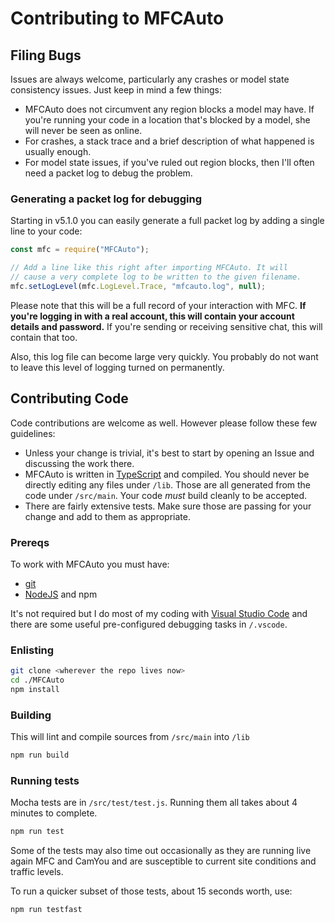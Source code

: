 # Contributing to MFCAuto

## Filing Bugs
Issues are always welcome, particularly any crashes or model state consistency issues. Just keep in mind a few things:

- MFCAuto does not circumvent any region blocks a model may have. If you're running your code in a location that's blocked by a model, she will never be seen as online.
- For crashes, a stack trace and a brief description of what happened is usually enough.
- For model state issues, if you've ruled out region blocks, then I'll often need a packet log to debug the problem.

### Generating a packet log for debugging
Starting in v5.1.0 you can easily generate a full packet log by adding a single line to your code:

```javascript
const mfc = require("MFCAuto");

// Add a line like this right after importing MFCAuto. It will
// cause a very complete log to be written to the given filename.
mfc.setLogLevel(mfc.LogLevel.Trace, "mfcauto.log", null);
```

Please note that this will be a full record of your interaction with MFC. **If you're logging in with a real account, this will contain your account details and password.** If you're sending or receiving sensitive chat, this will contain that too.

Also, this log file can become large very quickly. You probably do not want to leave this level of logging turned on permanently.

## Contributing Code
Code contributions are welcome as well. However please follow these few guidelines:

- Unless your change is trivial, it's best to start by opening an Issue and discussing the work there.
- MFCAuto is written in [TypeScript](http://www.typescriptlang.org/) and compiled. You should never be directly editing any files under `/lib`. Those are all generated from the code under `/src/main`. Your code *must* build cleanly to be accepted.
- There are fairly extensive tests. Make sure those are passing for your change and add to them as appropriate.

### Prereqs
To work with MFCAuto you must have:
- [git](https://git-scm.com/)
- [NodeJS](https://nodejs.org/) and npm

It's not required but I do most of my coding with [Visual Studio Code](https://code.visualstudio.com/) and there are some useful pre-configured debugging tasks in `/.vscode`.

### Enlisting
```bash
git clone <wherever the repo lives now>
cd ./MFCAuto
npm install
```

### Building
This will lint and compile sources from `/src/main` into `/lib`

```bash
npm run build
```

### Running tests
Mocha tests are in `/src/test/test.js`. Running them all takes about 4 minutes to complete.

```bash
npm run test
```

Some of the tests may also time out occasionally as they are running live again MFC and CamYou and are susceptible to current site conditions and traffic levels.

To run a quicker subset of those tests, about 15 seconds worth, use:

```bash
npm run testfast
```
